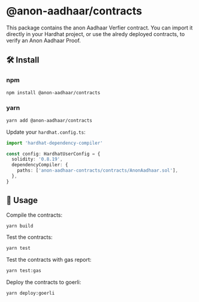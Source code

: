# @anon-aadhaar/contracts

This package contains the anon Aadhaar Verfier contract. You can import it directly in your Hardhat project, or use the alredy deployed contracts, to verify an Anon Aadhaar Proof.

## 🛠 Install

### npm

```bash
npm install @anon-aadhaar/contracts
```

### yarn

```bash
yarn add @anon-aadhaar/contracts
```

Update your `hardhat.config.ts`:

```typescript
import 'hardhat-dependency-compiler'

const config: HardhatUserConfig = {
  solidity: '0.8.19',
  dependencyCompiler: {
    paths: ['anon-aadhaar-contracts/contracts/AnonAadhaar.sol'],
  },
}
```

## 📜 Usage

Compile the contracts:

```bash
yarn build
```

Test the contracts:

```bash
yarn test
```

Test the contracts with gas report:

```bash
yarn test:gas
```

Deploy the contracts to goerli:

```bash
yarn deploy:goerli
```

